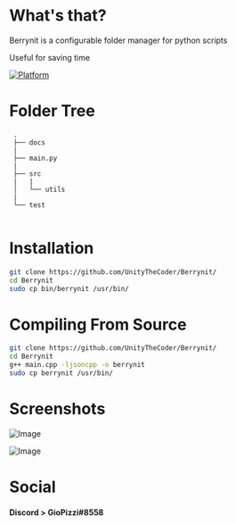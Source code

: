 # What's that?

Berrynit is a configurable folder manager for python scripts

Useful for saving time


[![Platform](https://img.shields.io/badge/Platforms-Linux-orange)](#)

# Folder Tree

```text
 .
 ├── docs
 |
 ├── main.py
 |
 ├── src
 |   |
 │   └── utils 
 |
 └── test
 
 ```


# Installation

```bash
git clone https://github.com/UnityTheCoder/Berrynit/
cd Berrynit
sudo cp bin/berrynit /usr/bin/
```

# Compiling From Source

```bash
git clone https://github.com/UnityTheCoder/Berrynit/
cd Berrynit
g++ main.cpp -ljsoncpp -o berrynit
sudo cp berrynit /usr/bin/
```

# Screenshots

![Image](https://i.imgur.com/akeDZrq.png)

![Image](https://i.imgur.com/ImTemZi.png)

# Social


#### Discord > GioPizzi#8558
